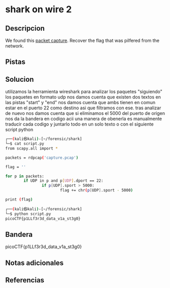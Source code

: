 # shark on wire 2


## Descripcion
We found this [packet capture](https://jupiter.challenges.picoctf.org/static/b506393b6f9d53b94011df000c534759/capture.pcap). Recover the flag that was pilfered from the network.
## Pistas


## Solucion
utilizamos la herramienta wireshark para analizar los paquetes "siguiendo" los paquetes en formato udp nos damos cuenta que existen dos textos en las pistas "start" y "end" nos damos cuenta que ambs tienen en comun estar en el puerto 22 como destino
asi que filtramos con ese. tras analizar de nuevo nos damos cuenta que si eliminamos el 5000 del puerto de origen nos da la bandera en codigo acii una manera de obenerla es manualmente traducir cada codigo y juntarlo todo en un solo texto o con el siguiente script python

```bash
┌──(kali㉿kali)-[~/forensic/shark]
└─$ cat script.py     
from scapy.all import *

packets = rdpcap('capture.pcap')

flag = ''

for p in packets:
        if UDP in p and p[UDP].dport == 22:
                if p[UDP].sport > 5000:
                        flag += chr(p[UDP].sport - 5000)

print (flag)
                                                                                                   
┌──(kali㉿kali)-[~/forensic/shark]
└─$ python script.py            
picoCTF{p1LLf3r3d_data_v1a_st3g0}

```

## Bandera
picoCTF{p1LLf3r3d_data_v1a_st3g0}
## Notas adicionales


## Referencias
